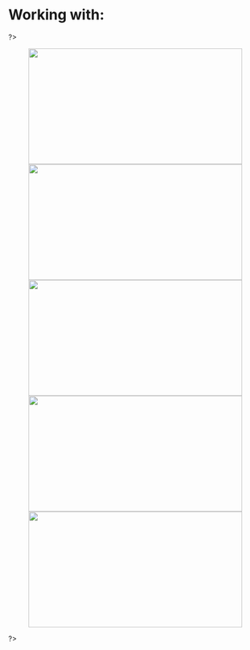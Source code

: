 
# Working with:

?>

<p align="center">
<img src="https://i.imgur.com/nJay04B.png" width="425" height="230"/> <img src="https://i.imgur.com/7zwSrtQ.png" width="425" height="230"/> 
<img src="https://i.imgur.com/z8IkBCc.png" width="425" height="230"/> <img src="https://i.imgur.com/rbFcVFJ.png" width="425" height="230"/> 
<img src="https://i.imgur.com/lBDm31s.png" width="425" height="230"/> 

?>
  
</p>
